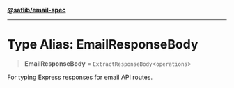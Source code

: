 [**@saflib/email-spec**](../index.md)

---

# Type Alias: EmailResponseBody

> **EmailResponseBody** = `ExtractResponseBody`\<`operations`\>

For typing Express responses for email API routes.

